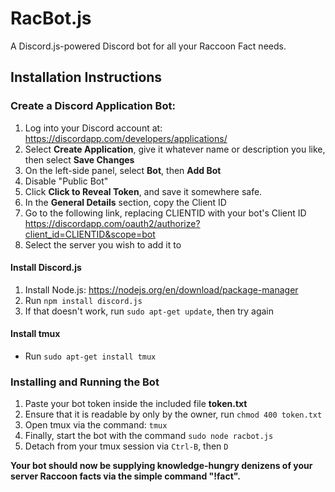 # RacBot.js

A Discord.js-powered Discord bot for all your Raccoon Fact needs.

## Installation Instructions

### Create a Discord Application Bot:
1. Log into your Discord account at:
https://discordapp.com/developers/applications/
2. Select **Create Application**, give it whatever name or description you like, then select **Save Changes**
3. On the left-side panel, select **Bot**, then **Add Bot**
4. Disable "Public Bot"
5. Click **Click to Reveal Token**, and save it somewhere safe.
6. In the **General Details** section, copy the Client ID
7. Go to the following link, replacing CLIENTID with your bot's Client ID
https://discordapp.com/oauth2/authorize?client_id=CLIENTID&scope=bot
8. Select the server you wish to add it to


#### Install Discord.js
1. Install Node.js:
https://nodejs.org/en/download/package-manager
2. Run  ``npm install discord.js``
2. If that doesn't work, run ``sudo apt-get update``, then try again

#### Install tmux
- Run ``sudo apt-get install tmux``

### Installing and Running the Bot
1. Paste your bot token inside the included file **token.txt**
  1. Ensure that it is readable by only by the owner, run ``chmod 400 token.txt``
2. Open tmux via the command: ``tmux``
3. Finally, start the bot with the command ``sudo node racbot.js``
4. Detach from your tmux session via ``Ctrl-B``, then ``D``

**Your bot should now be supplying knowledge-hungry denizens of your server Raccoon facts via the simple command "!fact".**

